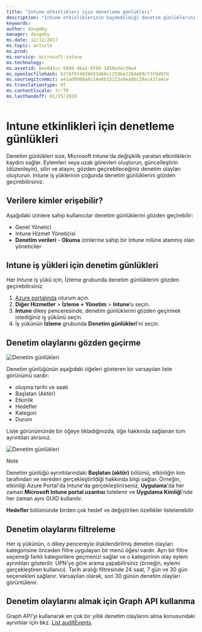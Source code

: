 ```yaml
---
title: "Intune etkinlikleri için denetleme günlükleri"
description: "Intune etkinliklerinin kaydedildiği denetim günlüklerini gözden geçirmeyi öğrenin"
keywords: 
author: dougeby
manager: dougeby
ms.date: 12/12/2017
ms.topic: article
ms.prod: 
ms.service: microsoft-intune
ms.technology: 
ms.assetid: 6ee841cc-5694-4ba1-8f66-1d58edec30a4
ms.openlocfilehash: b2f6f6f4829e53d60cc259be220de89cf3f8d97d
ms.sourcegitcommit: a41ad9988a8c14e6b15123a9ea9bc29ac437a4ce
ms.translationtype: HT
ms.contentlocale: tr-TR
ms.lasthandoff: 01/25/2018
---
```

# <a name="audit-logs-for-intune-activities"></a>Intune etkinlikleri için denetleme günlükleri
Denetim günlükleri size, Microsoft Intune'da değişiklik yaratan etkinliklerin kaydını sağlar. Eylemleri veya uzak görevleri oluşturun, güncelleştirin (düzenleyin), silin ve atayın; gözden geçirebileceğiniz denetim olayları oluşturun. Intune iş yüklerinin çoğunda denetim günlüklerini gözden geçirebilirsiniz. 

## <a name="who-can-access-the-data"></a>Verilere kimler erişebilir?
Aşağıdaki izinlere sahip kullanıcılar denetim günlüklerini gözden geçirebilir:
- Genel Yönetici
- Intune Hizmet Yöneticisi
- **Denetim verileri** - **Okuma** izinlerine sahip bir Intune rolüne atanmış olan yöneticiler

## <a name="audit-logs-for-intune-workloads"></a>Intune iş yükleri için denetim günlükleri
Her Intune iş yükü için, İzleme grubunda denetim günlüklerini gözden geçirebilirsiniz.  
1. [Azure portalında](https://portal.azure.com) oturum açın.
2. **Diğer Hizmetler** > **İzleme + Yönetim** > **Intune**’u seçin.
3. **Intune** dikey penceresinde, denetim günlüklerini gözden geçirmek istediğiniz iş yükünü seçin.
4. İş yükünün **İzleme** grubunda **Denetim günlükleri**'ni seçin.

## <a name="review-audit-events"></a>Denetim olaylarını gözden geçirme
![Denetim günlükleri](./media/monitor-audit-logs.png "Denetim günlükleri")

Denetim günlüğünün aşağıdaki öğeleri gösteren bir varsayılan liste görünümü vardır:    

- oluşma tarihi ve saati
- Başlatan (Aktör)
- Etkinlik
- Hedefler
- Kategori
- Durum

Liste görünümünde bir öğeye tıkladığınızda, öğe hakkında sağlanan tüm ayrıntıları alırsınız.

![Denetim günlükleri](./media/monitor-audit-log-detail.png "Denetim günlükleri")

> [!Note]    
> Denetim günlüğü ayrıntılarındaki **Başlatan (aktör)** bölümü, etkinliğin kim tarafından ve nereden gerçekleştirildiği hakkında bilgi sağlar. Örneğin, etkinliği Azure Portal'da Intune'da gerçekleştirirseniz, **Uygulama**'da her zaman **Microsoft Intune portal uzantısı** listelenir ve **Uygulama Kimliği**'nde her zaman aynı GUID kullanılır. 
>    
> **Hedefler** bölümünde birden çok hedef ve değiştirilen özellikler listelenebilir.  


## <a name="filter-audit-events"></a>Denetim olaylarını filtreleme
Her iş yükünün, o dikey pencereyle ilişkilendirilmiş denetim olayları kategorisine önceden filtre uygulayan bir menü öğesi vardır. Ayrı bir filtre seçeneği farklı kategorilere geçmenizi sağlar ve o kategorinin olay eylem ayrıntıları gösterilir. UPN'ye göre arama yapabilirsiniz (örneğin, eylemi gerçekleştiren kullanıcı). Tarih aralığı filtresinde 24 saat, 7 gün ve 30 gün seçenekleri sağlanır. Varsayılan olarak, son 30 günün denetim olayları görüntülenir.

## <a name="use-graph-api-to-retrieve-audit-events"></a>Denetim olaylarını almak için Graph API kullanma
Graph API'yi kullanarak en çok bir yıllık denetim olaylarını alma konusundaki ayrıntılar için bkz. [List auditEvents](https://developer.microsoft.com/en-us/graph/docs/api-reference/beta/api/intune_auditing_auditevent_list).